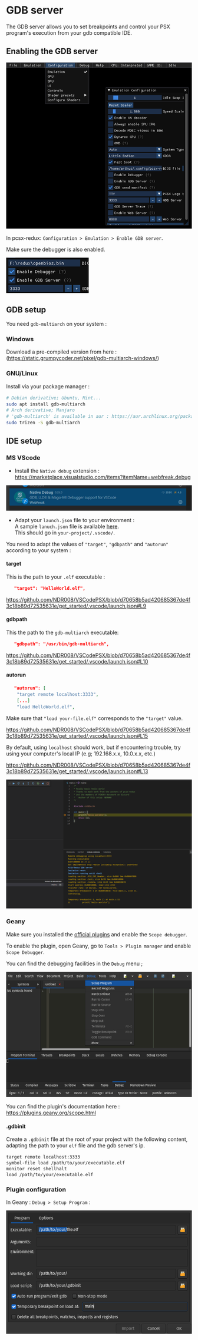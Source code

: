 # GDB server 

The GDB server allows you to set breakpoints  and control your PSX program's execution from your gdb compatible IDE.

## Enabling the GDB server

![Enable gdb server](./images/gdb-server-enable.png)  

In pcsx-redux:  `Configuration > Emulation > Enable GDB server`.   

Make sure the debugger is also enabled.  

![enable debugger/gdb](./images/pcsx_enable_debugger.png)  


## GDB setup

You need `gdb-multiarch` on your system :

### Windows

Download a pre-compiled version from here : (https://static.grumpycoder.net/pixel/gdb-multiarch-windows/)

### GNU/Linux

Install via your package manager :

```bash
# Debian derivative; Ubuntu, Mint...
sudo apt install gdb-multiarch
# Arch derivative; Manjaro
# 'gdb-multiarch' is available in aur : https://aur.archlinux.org/packages/gdb-multiarch/
sudo trizen -S gdb-multiarch
```

## IDE setup

### MS VScode

  * Install the `Native debug`  extension : https://marketplace.visualstudio.com/items?itemName=webfreak.debug

![VScode native debg extension](./images/vscode_native_debug.png)  

  * Adapt your `launch.json` file to your environment :  
  A sample `lanuch.json` file is available [here](https://github.com/NDR008/VSCodePSX/blob/main/get_started/.vscode/launch.json).  
  This should go in `your-project/.vscode/`.  
  
  You need to adapt the values of `"target"`, `"gdbpath"` and `"autorun"` according to your system :
  
#### target

  This is the path to your `.elf` executable :  
```json
   "target": "HelloWorld.elf",
```
  https://github.com/NDR008/VSCodePSX/blob/d70658b5ad420685367de4f3c18b89d72535631e/get_started/.vscode/launch.json#L9 

#### gdbpath

  This the path to the `gdb-multiarch` executable:  
```json
   "gdbpath": "/usr/bin/gdb-multiarch",
```
  https://github.com/NDR008/VSCodePSX/blob/d70658b5ad420685367de4f3c18b89d72535631e/get_started/.vscode/launch.json#L10

#### autorun

```json
   "autorun": [
    "target remote localhost:3333",
    [...]
    "load HelloWorld.elf",
```

  Make sure that `"load your-file.elf"` corresponds to the `"target"` value.  
  
  https://github.com/NDR008/VSCodePSX/blob/d70658b5ad420685367de4f3c18b89d72535631e/get_started/.vscode/launch.json#L15
  
  By default, using `localhost` should work, but if encountering trouble, try using your computer's local IP (e.g; 192.168.x.x, 10.0.x.x, etc.)

  https://github.com/NDR008/VSCodePSX/blob/d70658b5ad420685367de4f3c18b89d72535631e/get_started/.vscode/launch.json#L13

![gdb debugging](./images/pcsx-gdb-debug.png)

### Geany

Make sure you installed the [official plugins](https://www.geany.org/download/releases/#geany-plugins-releases) and enable the `Scope debugger`.

To enable the plugin, open Geany, go to `Tools > Plugin manager` and enable `Scope Debugger`.

You can find the debugging facilities  in the `Debug` menu ;

![geany program setup](./images/geany-gdb-scope-menu.png)

You can find the plugin's documentation here : https://plugins.geany.org/scope.html

#### .gdbinit

Create a `.gdbinit` file at the root of your project with the following content, adapting the path to your `elf` file and the gdb server's ip.

```
target remote localhost:3333
symbol-file load /path/to/your/executable.elf
monitor reset shellhalt
load /path/to/your/executable.elf
```

### Plugin configuration 

In Geany : `Debug > Setup Program` :  

![geany program setup](./images/geany-gdb-scope-options.png)

